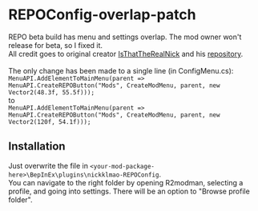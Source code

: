 # REPOConfig-overlap-patch
REPO beta build has menu and settings overlap. The mod owner won't release for beta, so I fixed it. <br />
All credit goes to original creator [IsThatTheRealNick](https://github.com/IsThatTheRealNick/) and his [repository](https://github.com/IsThatTheRealNick/REPOConfig).<br />
<br /> The only change has been made to a single line (in ConfigMenu.cs):<br/>
`MenuAPI.AddElementToMainMenu(parent => MenuAPI.CreateREPOButton("Mods", CreateModMenu, parent, new Vector2(48.3f, 55.5f)));`<br />
to <br />
`MenuAPI.AddElementToMainMenu(parent => MenuAPI.CreateREPOButton("Mods", CreateModMenu, parent, new Vector2(120f, 54.1f)));`

## Installation
Just overwrite the file in `<your-mod-package-here>\BepInEx\plugins\nickklmao-REPOConfig`.<br />
You can navigate to the right folder by opening R2modman, selecting a profile, and going into settings. There will be an option to "Browse profile folder".
